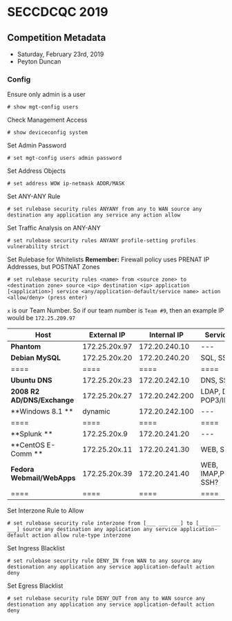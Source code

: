 # SECCDCQC 2019
## Competition Metadata
- Saturday, February 23rd, 2019
- Peyton Duncan

### Config
Ensure only admin is a user

```config
# show mgt-config users
```

Check Management Access

```config
# show deviceconfig system
```

Set Admin Password

```config
# set mgt-config users admin password
```

Set Address Objects
```config
# set address WOW ip-netmask ADDR/MASK
```

Set ANY-ANY Rule
```config
# set rulebase security rules ANYANY from any to WAN source any destination any application any service any action allow
```

Set Traffic Analysis on ANY-ANY
```config
# set rulebase security rules ANYANY profile-setting profiles vulnerability strict
```

Set Rulebase for Whitelists
**Remember:** Firewall policy uses PRENAT IP Addresses, but POSTNAT Zones

```config
# set rulebase security rules <name> from <source zone> to <destination zone> source <ip> destination <ip> application [<application>] service <any/application-default/service name> action <allow/deny> (press enter)
```

`x` is our Team Number. So if our team number is `Team #9`, then an example IP would be `172.25.209.97`

|Host|External IP|Internal IP|Services?
|---|---|---|---|
|**Phantom**                   |172.25.20x.97   |172.20.240.10   |---|
|**Debian MySQL**              |172.25.20x.20   |172.20.240.20   |SQL, SSH?|
|====|====|====|====|
|**Ubuntu DNS**                |172.25.20x.23   |172.20.242.10   |DNS, SSH?|
|**2008 R2 AD/DNS/Exchange**   |172.25.20x.27   |172.20.242.200   |LDAP, DNS, POP3/IMAP?|
|**Windows 8.1 **              |dynamic   |172.20.242.100   |---|
|====|====|====|====|
|**Splunk  **                  |172.25.20x.9   |172.20.241.20   |---|
|**CentOS E-Comm **            |172.25.20x.11   |172.20.241.30   |WEB, SSH?|
|**Fedora Webmail/WebApps**    |172.25.20x.39   |172.20.241.40   |WEB, IMAP,POP3, SSH?|
|====|====|====|====|

Set Interzone Rule to Allow
```config
# set rulebase security rule interzone from [___ ___ ___] to [___ ___ ___] source any destination any application any service application-default action allow rule-type interzone
```

Set Ingress Blacklist
```config
# set rulebase security rule DENY_IN from WAN to any source any destionation any application any service application-default action deny
```

Set Egress Blacklist
```config
# set rulebase security rule DENY_OUT from any to WAN source any destionation any application any service application-default action deny
```
